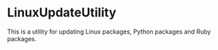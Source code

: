 # LinuxUpdateUtility
This is a utility for updating Linux packages, Python packages and Ruby packages.

